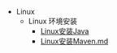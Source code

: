 - Linux    
    - Linux 环境安装
        - [Linux安装Java](./linux-install/Linux安装Java.md)
        - [Linux安装Maven.md](./linux-install/Linux安装Maven.md)